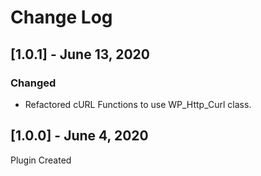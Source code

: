 # Change Log

## [1.0.1] - June 13, 2020
### Changed
- Refactored cURL Functions to use WP_Http_Curl class.

## [1.0.0] - June 4, 2020
Plugin Created